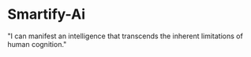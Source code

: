 # Smartify-Ai
"I can manifest an intelligence that transcends the inherent limitations of human cognition."
